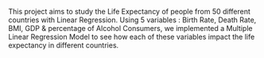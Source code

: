 This project aims to study the Life Expectancy of people from 50 different countries with Linear Regression. 
Using 5 variables : Birth Rate, Death Rate, BMI, GDP & percentage of Alcohol Consumers, we implemented a Multiple Linear Regression Model to see how each of these variables impact the life expectancy in different countries.
